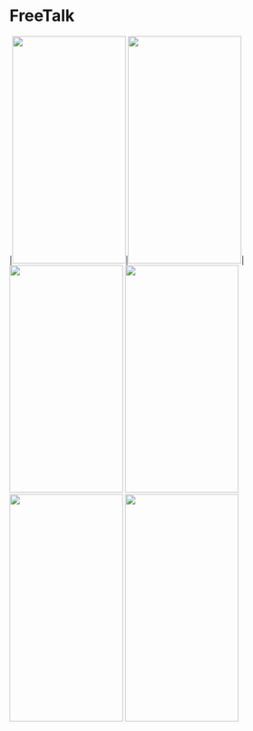 # FreeTalk

|<img src="https://user-images.githubusercontent.com/40617271/86253431-80297580-bbef-11ea-9d09-535628799cd0.png" width="200" height="400">|<img src="https://user-images.githubusercontent.com/40617271/86253470-8d466480-bbef-11ea-97b8-e61342b4f150.png" width="200" height="400">|
<img src="https://user-images.githubusercontent.com/40617271/86253711-ddbdc200-bbef-11ea-9200-c2bdd92850e4.png" width="200" height="400">
<img src="https://user-images.githubusercontent.com/40617271/86253744-e615fd00-bbef-11ea-8d9f-6e264b15ea57.png" width="200" height="400">
<img src="https://user-images.githubusercontent.com/40617271/86253788-f29a5580-bbef-11ea-840a-30d32511c2c2.png" width="200" height="400">
<img src="https://user-images.githubusercontent.com/40617271/86254825-625d1000-bbf1-11ea-908d-2591233e76de.png" width="200" height="400">







